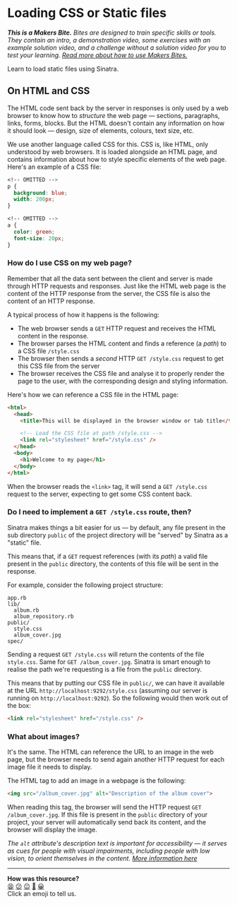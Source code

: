 # Loading CSS or Static files

_**This is a Makers Bite.** Bites are designed to train specific skills or tools. They
contain an intro, a demonstration video, some exercises with an example solution video,
and a challenge without a solution video for you to test your learning. [Read more about
how to use Makers
Bites.](https://github.com/makersacademy/course/blob/main/labels/bites.md)_

Learn to load static files using Sinatra.

## On HTML and CSS

The HTML code sent back by the server in responses is only used by a web browser to know
how to _structure_ the web page — sections, paragraphs, links, forms, blocks. But the HTML
doesn't contain any information on how it should look — design, size of elements, colours,
text size, etc.

We use another language called CSS for this. CSS is, like HTML, only understood by web
browsers. It is loaded alongside an HTML page, and contains information about how to style
specific elements of the web page. Here's an example of a CSS file:

```css
<!-- OMITTED -->
p {
  background: blue;
  width: 200px;
}

<!-- OMITTED -->
a {
  color: green;
  font-size: 20px;
}
```

### How do I use CSS on my web page?

Remember that all the data sent between the client and server is made through HTTP
requests and responses. Just like the HTML web page is the content of the HTTP response
from the server, the CSS file is also the content of an HTTP response.

A typical process of how it happens is the following:
  * The web browser sends a `GET` HTTP request and receives the HTML content in the
    response.
  * The browser parses the HTML content and finds a reference (a _path_) to a CSS file
    `/style.css`
  * The browser then sends a _second_ HTTP `GET /style.css` request to get this CSS file
    from the server
  * The browser receives the CSS file and analyse it to properly render the page to the
    user, with the corresponding design and styling information.

Here's how we can reference a CSS file in the HTML page:

```html
<html>
  <head>
    <title>This will be displayed in the browser window or tab title</title>

    <!-- Load the CSS file at path /style.css -->
    <link rel="stylesheet" href="/style.css" />
  </head>
  <body>
    <h1>Welcome to my page</h1>
  </body>
</html>
```

When the browser reads the `<link>` tag, it will send a `GET /style.css` request to the
server, expecting to get some CSS content back.

### Do I need to implement a `GET /style.css` route, then?

Sinatra makes things a bit easier for us — by default, any file present in the
sub directory `public` of the project directory will be "served" by Sinatra as a "static"
file.

This means that, if a `GET` request references (with its _path_) a valid file present in
the `public` directory, the contents of this file will be sent in the response.

For example, consider the following project structure:

```
app.rb
lib/
  album.rb
  album_repository.rb
public/
  style.css
  album_cover.jpg
spec/
```

Sending a request `GET /style.css` will return the contents of the file `style.css`. Same
for `GET /album_cover.jpg`. Sinatra is smart enough to realise the path we're requesting
is a file from the `public` directory.

This means that by putting our CSS file in `public/`, we can have it available at the URL
`http://localhost:9292/style.css` (assuming our server is running on
`http://localhost:9292`). So the following would then work out of the box:

```html
<link rel="stylesheet" href="/style.css" />
```

### What about images?

It's the same. The HTML can reference the URL to an image in the web page, but the browser
needs to send again another HTTP request for each image file it needs to display.

The HTML tag to add an image in a webpage is the following:

```html
<img src="/album_cover.jpg" alt="Description of the album cover">
```

When reading this tag, the browser will send the HTTP request `GET /album_cover.jpg`. If
this file is present in the `public` directory of your project, your server will
automatically send back its content, and the browser will display the image.

_The `alt` attribute's description text is important for accessibility — it serves as cues
for people with visual impairments, including people with low vision, to orient themselves
in the content. [More information
here](https://help.siteimprove.com/support/solutions/articles/80000863904-accessibility-image-alt-text-best-practices)_

<!-- BEGIN GENERATED SECTION DO NOT EDIT -->

---

**How was this resource?**  
[😫](https://airtable.com/shrUJ3t7KLMqVRFKR?prefill_Repository=makersacademy%2Fweb-applications&prefill_File=pills%2Floading_css_or_static_files.md&prefill_Sentiment=😫) [😕](https://airtable.com/shrUJ3t7KLMqVRFKR?prefill_Repository=makersacademy%2Fweb-applications&prefill_File=pills%2Floading_css_or_static_files.md&prefill_Sentiment=😕) [😐](https://airtable.com/shrUJ3t7KLMqVRFKR?prefill_Repository=makersacademy%2Fweb-applications&prefill_File=pills%2Floading_css_or_static_files.md&prefill_Sentiment=😐) [🙂](https://airtable.com/shrUJ3t7KLMqVRFKR?prefill_Repository=makersacademy%2Fweb-applications&prefill_File=pills%2Floading_css_or_static_files.md&prefill_Sentiment=🙂) [😀](https://airtable.com/shrUJ3t7KLMqVRFKR?prefill_Repository=makersacademy%2Fweb-applications&prefill_File=pills%2Floading_css_or_static_files.md&prefill_Sentiment=😀)  
Click an emoji to tell us.

<!-- END GENERATED SECTION DO NOT EDIT -->
